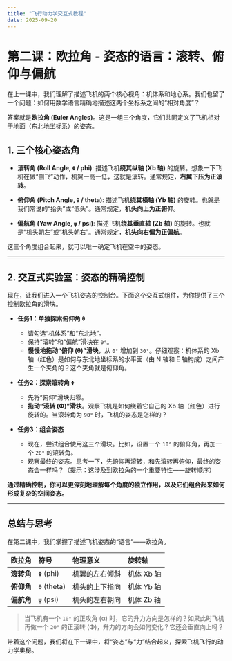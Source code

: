 ```yaml
---
title: "飞行动力学交互式教程"
date: 2025-09-20
---
```


# 第二课：欧拉角 - 姿态的语言：滚转、俯仰与偏航

在上一课中，我们理解了描述飞机的两个核心视角：机体系和地心系。我们也留了一个问题：如何用数学语言精确地描述这两个坐标系之间的“相对角度”？

答案就是**欧拉角 (Euler Angles)**。这是一组三个角度，它们共同定义了飞机相对于地面（东北地坐标系）的姿态。

## 1. 三个核心姿态角

*   **滚转角 (Roll Angle, `Φ` / phi)**:
    描述飞机**绕其纵轴 (Xb 轴)** 的旋转。想象一下飞机在做“侧飞”动作，机翼一高一低，这就是滚转。通常规定，**右翼下压为正滚转**。

*   **俯仰角 (Pitch Angle, `θ` / theta)**:
    描述飞机**绕其横轴 (Yb 轴)** 的旋转。也就是我们常说的“抬头”或“低头”。通常规定，**机头向上为正俯仰**。

*   **偏航角 (Yaw Angle, `ψ` / psi)**:
    描述飞机**绕其垂直轴 (Zb 轴)** 的旋转。也就是“机头朝左”或“机头朝右”。通常规定，**机头向右偏为正偏航**。

这三个角度组合起来，就可以唯一确定飞机在空中的姿态。

---

## 2. 交互式实验室：姿态的精确控制

现在，让我们进入一个飞机姿态的控制台。下面这个交互式组件，为你提供了三个控制欧拉角的滑块。

*   **任务1：单独探索俯仰角 `θ`**
    *   请勾选“机体系”和“东北地”。
    *   保持“滚转”和“偏航”滑块在 `0°`。
    *   **慢慢地拖动“俯仰 (θ)”滑块**，从 `0°` 增加到 `30°`。仔细观察：机体系的 Xb 轴（红色）是如何与东北地坐标系的水平面（由 N 轴和 E 轴构成）之间产生一个夹角的？这个夹角就是俯仰角。

*   **任务2：探索滚转角 `Φ`**
    *   先将“俯仰”滑块归零。
    *   **拖动“滚转 (Φ)”滑块**。观察飞机是如何绕着它自己的 Xb 轴（红色）进行旋转的。当滚转角为 `90°` 时，飞机的姿态是怎样的？

*   **任务3：组合姿态**
    *   现在，尝试组合使用这三个滑块。比如，设置一个 `10°` 的俯仰角，再加一个 `20°` 的滚转角。
    *   观察最终的姿态。思考一下，先俯仰再滚转，和先滚转再俯仰，最终的姿态会一样吗？（提示：这涉及到欧拉角的一个重要特性——旋转顺序）

**通过精确控制，你可以更深刻地理解每个角度的独立作用，以及它们组合起来如何形成复杂的空间姿态。**

<ACViewer>
  <AxesControl :systems="['body', 'ground']" />
  <EulerAnglesControl />
</ACViewer>

---

## 总结与思考

在第二课中，我们掌握了描述飞机姿态的“语言”——欧拉角。

| 欧拉角 | 符号 | 物理意义 | 旋转轴 |
| :--- | :--- | :--- | :--- |
| **滚转角** | `Φ` (phi) | 机翼的左右倾斜 | 机体 Xb 轴 |
| **俯仰角** | `θ` (theta) | 机头的上下指向 | 机体 Yb 轴 |
| **偏航角** | `ψ` (psi) | 机头的左右朝向 | 机体 Zb 轴 |

> 当飞机有一个 `10°` 的正攻角 (α) 时，它的升力方向是怎样的？如果此时飞机再做一个 `20°` 的正滚转 (Φ)，升力的方向会如何变化？它还会垂直向上吗？

带着这个问题，我们将在下一课中，将“姿态”与“力”结合起来，探索飞机飞行的动力学奥秘。